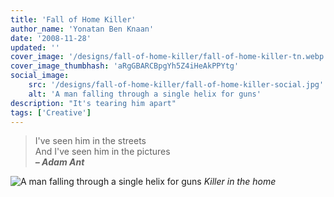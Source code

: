 ```yaml
---
title: 'Fall of Home Killer'
author_name: 'Yonatan Ben Knaan'
date: '2008-11-28'
updated: ''
cover_image: '/designs/fall-of-home-killer/fall-of-home-killer-tn.webp'
cover_image_thumbhash: 'aRgGBARCBpgYh5Z4iHeAkPPYtg'
social_image: 
    src: '/designs/fall-of-home-killer/fall-of-home-killer-social.jpg'
    alt: 'A man falling through a single helix for guns'
description: "It's tearing him apart"
tags: ['Creative']
---
```


> I've seen him in the streets  
> And I've seen him in the pictures  
> ***– Adam Ant***

![A man falling through a single helix for guns](/designs/fall-of-home-killer/fall-of-home-killer.webp)
*Killer in the home*
